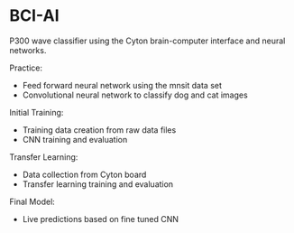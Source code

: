# BCI-AI
P300 wave classifier using the Cyton brain-computer interface and neural networks.  

Practice:  
- Feed forward neural network using the mnsit data set
- Convolutional neural network to classify dog and cat images

Initial Training:  
- Training data creation from raw data files
- CNN training and evaluation

Transfer Learning:
- Data collection from Cyton board
- Transfer learning training and evaluation

Final Model:
- Live predictions based on fine tuned CNN